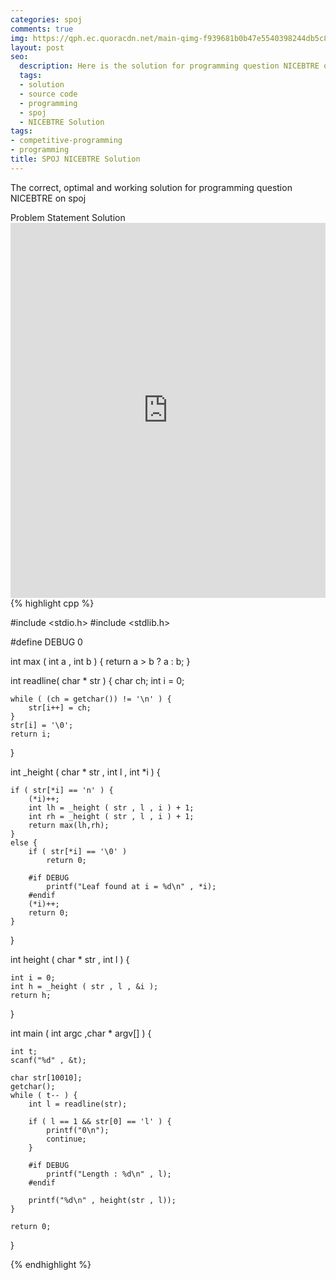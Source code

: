 ```yaml
---
categories: spoj
comments: true
img: https://qph.ec.quoracdn.net/main-qimg-f939681b0b47e5540398244db5c8966f?convert_to_webp=true
layout: post
seo:
  description: Here is the solution for programming question NICEBTRE on spoj
  tags:
  - solution
  - source code
  - programming
  - spoj
  - NICEBTRE Solution
tags:
- competitive-programming
- programming
title: SPOJ NICEBTRE Solution
---
```

The correct, optimal and working solution for programming question NICEBTRE on spoj

<div class="ui secondary pointing large menu">
  <a class="grey item" data-tab="problem-statement">
    Problem Statement
  </a>
  <a class="active item grey" data-tab="solution">
    Solution
  </a>
</div>
<div class="ui bottom attached tab" data-tab="problem-statement">
    <iframe src="http://www.spoj.com/problems/NICEBTRE/" width="100%" height="600px" style="overflow: scroll; border: none;"></iframe>
</div>
<div class="ui bottom attached active tab" data-tab="solution">
{% highlight cpp %}

#include <stdio.h>
#include <stdlib.h>

#define DEBUG 0

int max ( int a , int b ) {
	return a > b ? a : b;
}

int readline( char * str ) {
	char ch;
	int i = 0;

	while ( (ch = getchar()) != '\n' ) {
		str[i++] = ch;
	}
	str[i] = '\0';
	return i;
}

int _height ( char * str , int l , int *i ) {

	if ( str[*i] == 'n' ) {
		(*i)++;
		int lh = _height ( str , l , i ) + 1;
		int rh = _height ( str , l , i ) + 1;
		return max(lh,rh);
	}
	else {
		if ( str[*i] == '\0' )
			return 0;

		#if DEBUG
			printf("Leaf found at i = %d\n" , *i);
		#endif
		(*i)++;
		return 0;
	}
}

int height ( char * str , int l ) {

	int i = 0;
	int h = _height ( str , l , &i );
	return h;
}

int main ( int argc ,char  * argv[] ) {

	int t;
	scanf("%d" , &t);

	char str[10010];
	getchar();
	while ( t-- ) {
		int l = readline(str);

		if ( l == 1 && str[0] == 'l' ) {
			printf("0\n");
			continue;
		}

		#if DEBUG
			printf("Length : %d\n" , l);
		#endif

		printf("%d\n" , height(str , l));
	}

	return 0;
}


{% endhighlight %}
</div>
